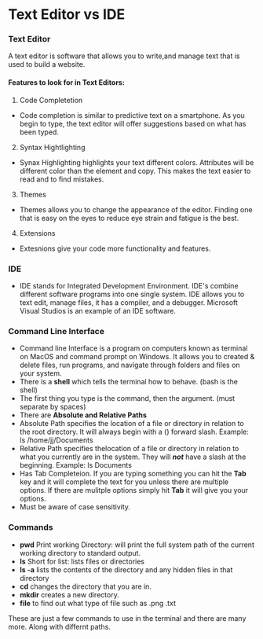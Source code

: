 # Text Editor vs IDE

### Text Editor
A text editor is software that allows you to write,and manage text that is used to build a website. 

#### Features to look for in Text Editors:
1. Code Completetion
  - Code completion is similar to predictive text on a smartphone. As you begin to type, the text editor will offer suggestions based on what has been typed.

2. Syntax Hightlighting
  - Synax Highlighting highlights your text different colors. Attributes will be different color than the element and copy. This makes the text easier to read and to find mistakes.

3. Themes
  - Themes allows you to change the appearance of the editor. Finding one that is easy on the eyes to reduce eye strain and fatigue is the best. 

4. Extensions
  - Extesnions give your code more functionality and features.

### IDE
* IDE stands for Integrated Development Environment. IDE's combine different software programs into one single system. IDE allows you to text edit, manage files, it has a compiler, and a debugger. Microsoft Visual Studios is an example of an IDE software. 
 
### Command Line Interface
* Command line Interface is a program on computers known as terminal on MacOS and command prompt on Windows. It allows you to created & delete files, run programs, and navigate through folders and files on your system. 
* There is a **shell** which tells the terminal how to behave. (bash is the shell) 
* The first thing you type is the command, then the argument. (must separate by spaces)
* There are **Absolute and Relative Paths** 
* Absolute Path specifies the location of a file or directory in relation to the root directory. It will always begin with a (\) forward slash. Example: ls /home/jj/Documents
* Relative Path specifies thelocation of a file or directory in relation to what you currently are in the system. They will **_not_** have a slash at the beginning. Example: ls Documents
* Has Tab Completeion. If you are typing something you can hit the **Tab** key and it will complete the text for you unless there are multiple options. If there are mulitple options simply hit **Tab** it will give you your options. 
* Must be aware of case sensitivity.

### Commands
* **pwd** Print working Directory: will print the full system path of the current working directory to standard output.
*  **ls** Short for list: lists files or directories
*  **ls -a** lists the contents of the directory and any hidden files in that directory
*  **cd** changes the directory that you are in. 
*  **mkdir** creates a new directory. 
*  **file** to find out what type of file such as .png .txt

These are just a few commands to use in the terminal and there are many more. Along with differnt paths. 

      

      
